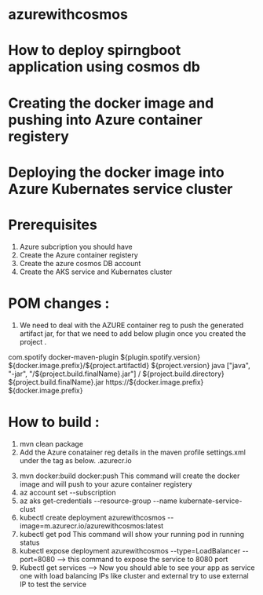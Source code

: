 # azurewithcosmos
# How to deploy spirngboot application using cosmos db
# Creating the docker image and pushing into  Azure container registery  
# Deploying the docker image into Azure Kubernates service cluster

# Prerequisites 
  1. Azure subcription you should have
  2. Create the Azure container registery
  3. Create the azure cosmos DB account
  4. Create the AKS service and Kubernates cluster
  
  
# POM changes :

1. We need to deal with the AZURE container reg to push the generated artifact jar, for that we need to add below plugin once you created the project .

<plugin>
				<groupId>com.spotify</groupId>
				<artifactId>docker-maven-plugin</artifactId>
				<version>${plugin.spotify.version}</version>
				<configuration>
					<imageName>${docker.image.prefix}/${project.artifactId}</imageName>
					<imageTags>
						<imageTag>${project.version}</imageTag>
					</imageTags>
					<baseImage>java</baseImage>
					<entryPoint>["java", "-jar", "/${project.build.finalName}.jar"]</entryPoint>
					<resources>
						<resource>
							<targetPath>/</targetPath>
							<directory>${project.build.directory}</directory>
							<include>${project.build.finalName}.jar</include>
						</resource>
					</resources>
					<registryUrl>https://${docker.image.prefix}</registryUrl>
					<serverId>${docker.image.prefix}</serverId>
				</configuration>
			</plugin>
      
 # How to build :
 
 1. mvn clean package 
 2. Add the Azure conatainer reg details in the  maven profile settings.xml under the <servers> tag as below.
      <server>
  <id><your Azure container registery name>.azurecr.io</id>
  <username><azure container reg user></username>
  <password><azure container reg password></password>
  <configuration>
    <email><Your email></email>
  </configuration>
</server>

   3. mvn docker:build docker:push
        This command will create the docker image and will push to your  azure container registery
   4. az account set --subscription <your subcription name>
   5. az aks get-credentials --resource-group <your resource group> --name kubernate-service-clust
   6. kubectl create deployment azurewithcosmos --image=m<your azure container registery name>.azurecr.io/azurewithcosmos:latest
   7. kubectl get pod    This command will show your running pod in running status
   8. kubectl expose deployment azurewithcosmos --type=LoadBalancer --port=8080  —> this command to expose the service to 8080 port 
   9. Kubectl get services —> Now you should able to see your app as service one with load balancing  IPs like cluster and external try to use external IP to test the  service
    
      
      
      
      
      
     
